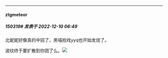 

*****

####  ztgmeteor  
##### 150319#       发表于 2022-12-10 06:49

北妮妮好像真的中招了，黑喵拍戏yyq也开始发烧了。

波纹终于要扩散到你团了么。<img src="https://static.saraba1st.com/image/smiley/face2017/001.png" referrerpolicy="no-referrer">

